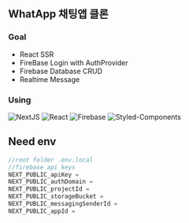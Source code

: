 ## WhatApp 채팅앱 클론

### Goal
 - React SSR
 - FireBase Login with AuthProvider
 - Firebase Database CRUD
 - Realtime Message


### Using
![NextJS](https://img.shields.io/badge/-Next.js-000000?logo=next-dot-js)
![React](https://img.shields.io/badge/-React-008CC1?logo=React)
![Firebase](https://img.shields.io/badge/-Firebase-BD8B13?logo=Firebase) 
![Styled-Components](https://img.shields.io/badge/-Styled_Components-5C0D34?logo=styled-components)


## Need env
```javascript
//root folder .env.local
//firebase api keys
NEXT_PUBLIC_apiKey = 
NEXT_PUBLIC_authDomain = 
NEXT_PUBLIC_projectId = 
NEXT_PUBLIC_storageBucket = 
NEXT_PUBLIC_messagingSenderId = 
NEXT_PUBLIC_appId = 
```

